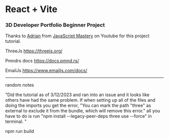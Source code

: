 # React + Vite
### 3D Developer Portfolio Beginner Project

Thanks to [Adrian](https://github.com/adrianhajdin) from [JavaScript Mastery](https://youtu.be/0fYi8SGA20k?si=5k9JE0k4z0Ep5KtK) on Youtube for this project tutorial. 


ThreeJs https://threejs.org/ 

Pmndrs docs https://docs.pmnd.rs/

EmailJs https://www.emailjs.com/docs/ 




---
random notes 


"Did the tutorial as of 3/12/2023 and ran into an issue and it looks like others have had the same problem. If when setting up all of the files and doing the imports you get the error,  "You can mark the path "three" as external to exclude it from the bundle, which will remove this
error." all you have to do is run "npm install --legacy-peer-deps three use --force" in terminal. "



npm run build